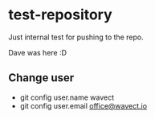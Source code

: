 # test-repository
Just internal test for pushing to the repo.

Dave was here :D

## Change user
- git config user.name wavect
- git config user.email office@wavect.io
